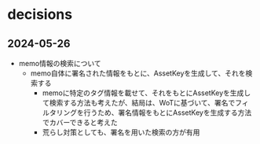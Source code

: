 # decisions

## 2024-05-26

- memo情報の検索について
  - memo自体に署名された情報をもとに、AssetKeyを生成して、それを検索する
    - memoに特定のタグ情報を載せて、それをもとにAssetKeyを生成して検索する方法も考えたが、結局は、WoTに基づいて、署名でフィルタリングを行うため、署名情報をもとにAssetKeyを生成する方法でカバーできると考えた
    - 荒らし対策としても、署名を用いた検索の方が有用
